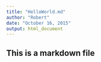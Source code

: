 ```yaml
---
title: "HelloWorld.md"
author: "Robert"
date: "October 16, 2015"
output: html_document
---
```

## This is a markdown file 